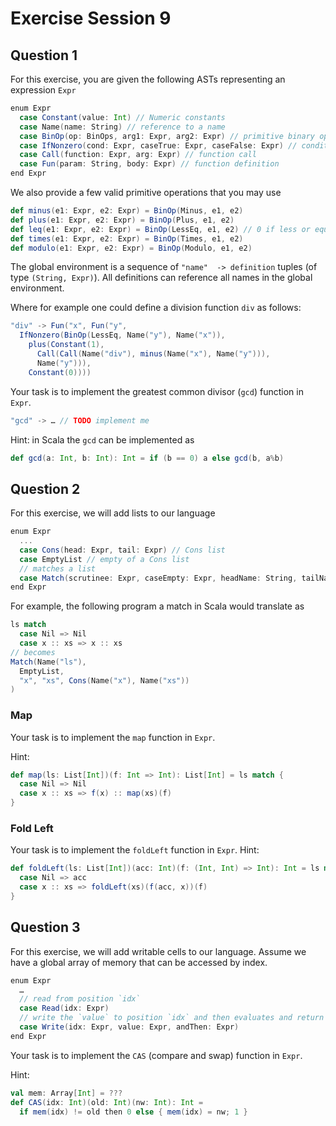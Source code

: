 # Exercise Session 9

## Question 1

For this exercise, you are given the following ASTs representing an expression `Expr`

```scala
enum Expr
  case Constant(value: Int) // Numeric constants
  case Name(name: String) // reference to a name
  case BinOp(op: BinOps, arg1: Expr, arg2: Expr) // primitive binary operation
  case IfNonzero(cond: Expr, caseTrue: Expr, caseFalse: Expr) // conditional
  case Call(function: Expr, arg: Expr) // function call
  case Fun(param: String, body: Expr) // function definition
end Expr
```

We also provide a few valid primitive operations that you may use

```scala
def minus(e1: Expr, e2: Expr) = BinOp(Minus, e1, e2)
def plus(e1: Expr, e2: Expr) = BinOp(Plus, e1, e2)
def leq(e1: Expr, e2: Expr) = BinOp(LessEq, e1, e2) // 0 if less or equal; 1 otherwise
def times(e1: Expr, e2: Expr) = BinOp(Times, e1, e2)
def modulo(e1: Expr, e2: Expr) = BinOp(Modulo, e1, e2)
```

The global environment is a sequence of `"name"  -> definition` tuples (of type `(String, Expr)`).
All definitions can reference all names in the global environment.

Where for example one could define a division function `div` as follows:
```scala
"div" -> Fun("x", Fun("y",
  IfNonzero(BinOp(LessEq, Name("y"), Name("x")),
    plus(Constant(1),
      Call(Call(Name("div"), minus(Name("x"), Name("y"))),
      Name("y"))),
    Constant(0))))
```


Your task is to implement the greatest common divisor (`gcd`) function in `Expr`.

```scala
"gcd" -> … // TODO implement me
```

Hint: in Scala the `gcd` can be implemented as
```scala
def gcd(a: Int, b: Int): Int = if (b == 0) a else gcd(b, a%b)
```

## Question 2

For this exercise, we will add lists to our language
```scala
enum Expr
  ...
  case Cons(head: Expr, tail: Expr) // Cons list
  case EmptyList // empty of a Cons list
  // matches a list
  case Match(scrutinee: Expr, caseEmpty: Expr, headName: String, tailName: String, caseCons: Expr)
end Expr
```

For example, the following program a match in Scala would translate as

```scala
ls match
  case Nil => Nil
  case x :: xs => x :: xs
// becomes
Match(Name("ls"),
  EmptyList,
  "x", "xs", Cons(Name("x"), Name("xs"))
)
```


### Map
Your task is to implement the `map` function in `Expr`.

Hint:
```scala
def map(ls: List[Int])(f: Int => Int): List[Int] = ls match {
  case Nil => Nil
  case x :: xs => f(x) :: map(xs)(f)
}
```


### Fold Left
Your task is to implement the `foldLeft` function in `Expr`.
Hint:
```scala
def foldLeft(ls: List[Int])(acc: Int)(f: (Int, Int) => Int): Int = ls match {
  case Nil => acc
  case x :: xs => foldLeft(xs)(f(acc, x))(f)
}
```

## Question 3

For this exercise, we will add writable cells to our language. Assume we have a global array of memory that can be accessed by index.
```scala
enum Expr
  …
  // read from position `idx`
  case Read(idx: Expr)
  // write the `value` to position `idx` and then evaluates and return the `andThen` expression
  case Write(idx: Expr, value: Expr, andThen: Expr)
end Expr
```


Your task is to implement the `CAS` (compare and swap) function in `Expr`.

Hint:
```scala
val mem: Array[Int] = ???
def CAS(idx: Int)(old: Int)(nw: Int): Int =
  if mem(idx) != old then 0 else { mem(idx) = nw; 1 }
```
